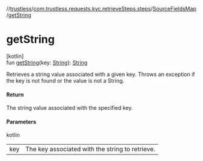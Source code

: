 //[trustless](../../../index.md)/[com.trustless.requests.kyc.retrieveSteps.steps](../index.md)/[SourceFieldsMap](index.md)/[getString](get-string.md)

# getString

[kotlin]\
fun [getString](get-string.md)(key: [String](https://kotlinlang.org/api/latest/jvm/stdlib/kotlin/-string/index.html)): [String](https://kotlinlang.org/api/latest/jvm/stdlib/kotlin/-string/index.html)

Retrieves a string value associated with a given key. Throws an exception if the key is not found or the value is not a String.

#### Return

The string value associated with the specified key.

#### Parameters

kotlin

| | |
|---|---|
| key | The key associated with the string to retrieve. |
